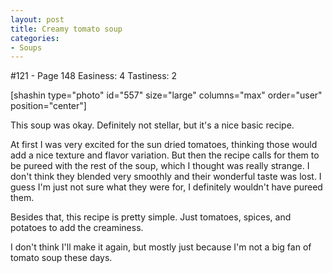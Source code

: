 ```yaml
---
layout: post
title: Creamy tomato soup
categories:
- Soups
---
```


#121 - Page 148
Easiness: 4
Tastiness: 2

[shashin type="photo" id="557" size="large" columns="max" order="user" position="center"]

This soup was okay. Definitely not stellar, but it's a nice basic recipe.

At first I was very excited for the sun dried tomatoes, thinking those would add a nice texture and flavor variation. But then the recipe calls for them to be pureed with the rest of the soup, which I thought was really strange. I don't think they blended very smoothly and their wonderful taste was lost. I guess I'm just not sure what they were for, I definitely wouldn't have pureed them.

Besides that, this recipe is pretty simple. Just tomatoes, spices, and potatoes to add the creaminess.

I don't think I'll make it again, but mostly just because I'm not a big fan of tomato soup these days.
